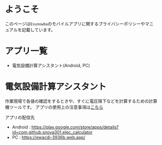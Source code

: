 # ようこそ

このページは`Esunowba`のモバイルアプリに関するプライバシーポリシーやマニュアルを記載しています。


# アプリ一覧

- 電気設備計算アシスタント(Android, PC)


# 電気設備計算アシスタント

作業現場で各値の確認をするときや、すぐに電圧降下などを計算するための計算機ツールです。
アプリの使用上の注意事項は[こちら](elec_calculator/home.md)

アプリの配信先
- Android : https://play.google.com/store/apps/details?id=com.github.snova301.elec_calculator
- PC : https://ewacdj-3936b.web.app/
